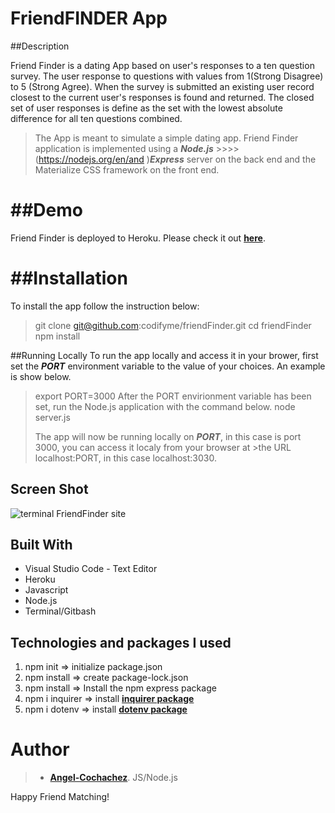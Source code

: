 FriendFINDER App
=================

##Description


Friend Finder is a dating App based on user's responses to a ten question survey. The user response to 
questions with values from 1(Strong Disagree) to 5 (Strong Agree). When the survey is submitted an existing user
record closest to the current user's responses is found and returned. The closed set of user responses is define  as the set with the lowest absolute difference for all ten questions combined.

>The App is meant to simulate a simple dating app. Friend Finder application is implemented using a ***Node.js*** >>>>(https://nodejs.org/en/and )***Express*** server on the back end and the Materialize CSS framework on the front end.

##Demo
=======
Friend Finder is deployed to Heroku. Please check it out **[here](https://coolfriend.herokuapp.com/)**.



##Installation
==============
To install the app follow the instruction below:
> git clone git@github.com:codifyme/friendFinder.git
> cd friendFinder
> npm install

##Running Locally
To run the app locally and access it in your brower, first set the ***PORT*** environment variable to the value of your choices. An example is show below.

>export PORT=3000
After the PORT envirionment variable has been set, run the Node.js application with the command below.
>node server.js
>
>The app will now be running locally on ***PORT***, in this case is port 3000, you can access it localy from your browser at >the URL localhost:PORT, in this case localhost:3030.

Screen Shot
-------------
![terminal FriendFinder site](images/friendFinderSS.png)

## Built With

- Visual Studio Code - Text Editor
- Heroku
- Javascript
- Node.js
- Terminal/Gitbash
## Technologies and packages I used


1. npm init => initialize package.json
2. npm install => create package-lock.json
3. npm install => Install the npm express package
3. npm i inquirer => install **[inquirer package](https://www.npmjs.com/package/inquirer)**
4. npm i dotenv => install **[dotenv package](https://www.npmjs.com/package/dotenv)**



# Author

>-  **[Angel-Cochachez](https://github.com/codifyme/FriendFinder/)**. JS/Node.js 


Happy Friend Matching!

